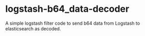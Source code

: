 # logstash-b64_data-decoder

A simple logstash filter code to send b64 data from Logstash to elasticsearch as decoded.
